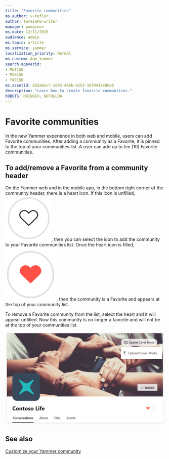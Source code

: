 ```yaml
---
title: "Favorite communities"
ms.author: v-teflor
author: TeresaFG-writer
manager: pamgreen
ms.date: 12/11/2019
audience: Admin
ms.topic: article
ms.service: yammer
localization_priority: Normal
ms.custom: Adm_Yammer
search.appverid:
- MET150
- MOE150
- YAE150
ms.assetid: 6d2a6ec7-1d65-46bb-b253-1bf441ec80a5
description: "Learn how to create favorite communities."
ROBOTS: NOINDEX, NOFOLLOW 
---
```


# Favorite communities

In the new Yammer experience in both web and mobile, users can add Favorite communities. After adding a community as a Favorite, it is pinned to the top of your communities list. A user can add up to ten (10) Favorite communities.

## To add/remove a Favorite from a community header

On the Yammer web and in the mobile app, in the bottom right corner of the community header, there is a heart icon. If this icon is unfilled, ![yammer-grey-heart](../media/yammer-grey-heart.png), then you can select the icon to add the community to your Favorite communities list. Once the heart icon is filled,![yammer-red-heart](../media/yammer-red-heart.png), then the community is a Favorite and appears at the top of your community list.

To remove a Favorite community from the list, select the heart and it will appear unfilled. Now this community is no longer a favorite and will not be at the top of your communities list.

![yammer-](../media/yammer-group_header_web.PNG)

## See also
[Customize your Yammer community](customize-your-yammer-community.md)
